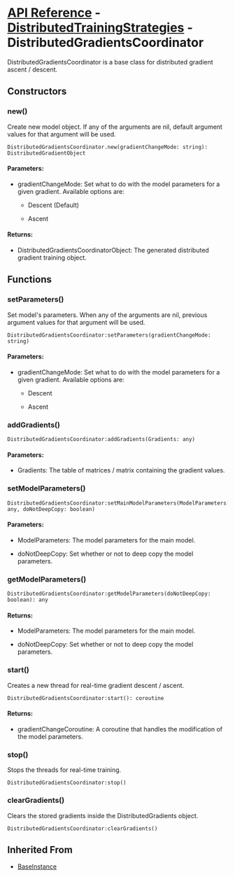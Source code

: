 # [API Reference](../../API.md) - [DistributedTrainingStrategies](../DistributedTrainingStrategies.md) - DistributedGradientsCoordinator

DistributedGradientsCoordinator is a base class for distributed gradient ascent / descent.

## Constructors

### new()

Create new model object. If any of the arguments are nil, default argument values for that argument will be used.

```
DistributedGradientsCoordinator.new(gradientChangeMode: string): DistributedGradientObject
```

#### Parameters:

* gradientChangeMode: Set what to do with the model parameters for a given gradient. Available options are:

  * Descent (Default)

  * Ascent  

#### Returns:

* DistributedGradientsCoordinatorObject: The generated distributed gradient training object.

## Functions

### setParameters()

Set model's parameters. When any of the arguments are nil, previous argument values for that argument will be used.

```
DistributedGradientsCoordinator:setParameters(gradientChangeMode: string)
```

#### Parameters:

* gradientChangeMode: Set what to do with the model parameters for a given gradient. Available options are:

  * Descent

  * Ascent  

### addGradients()

```
DistributedGradientsCoordinator:addGradients(Gradients: any)
```

#### Parameters:

* Gradients: The table of matrices / matrix containing the gradient values.

### setModelParameters()

```
DistributedGradientsCoordinator:setMainModelParameters(ModelParameters: any, doNotDeepCopy: boolean)
```

#### Parameters:

* ModelParameters: The model parameters for the main model.

* doNotDeepCopy: Set whether or not to deep copy the model parameters.

### getModelParameters()

```
DistributedGradientsCoordinator:getModelParameters(doNotDeepCopy: boolean): any
```

#### Returns:

* ModelParameters: The model parameters for the main model.

* doNotDeepCopy: Set whether or not to deep copy the model parameters.

### start()

Creates a new thread for real-time gradient descent / ascent.

```
DistributedGradientsCoordinator:start(): coroutine
```

#### Returns:

* gradientChangeCoroutine: A coroutine that handles the modification of the model parameters.

### stop()

Stops the threads for real-time training.

```
DistributedGradientsCoordinator:stop()
```

### clearGradients()

Clears the stored gradients inside the DistributedGradients object.

```
DistributedGradientsCoordinator:clearGradients()
```

## Inherited From

* [BaseInstance](../Cores/BaseInstance.md)
